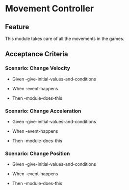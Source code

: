 # Movement Controller

## Feature

This module takes care of all the movements in the games.

## Acceptance Criteria

### Scenario: Change Velocity

- Given -give-initial-values-and-conditions

- When -event-happens

- Then -module-does-this

### Scenario: Change Acceleration

- Given -give-initial-values-and-conditions

- When -event-happens

- Then -module-does-this

### Scenario: Change Position

- Given -give-initial-values-and-conditions

- When -event-happens

- Then -module-does-this